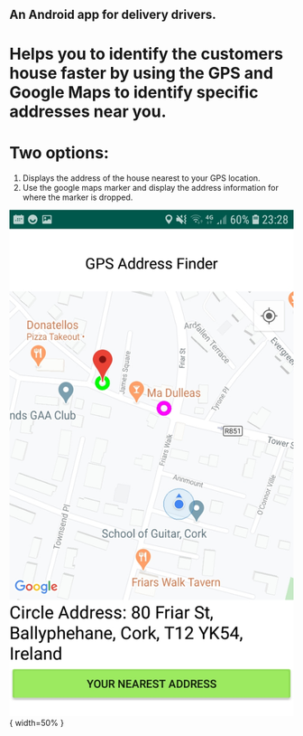 
## An Android app for delivery drivers. 
# Helps you to identify the customers house faster by using the GPS and Google Maps to identify specific addresses near you.  

# Two options:  
1. Displays the address of the house nearest to your GPS location. 
2. Use the google maps marker and display the address information for where the marker is dropped.


![app in use to identify house addresses](/images/Screenshot_20200213-232837_GPSAddressFinder.jpg){ width=50% }
